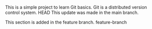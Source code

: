 This is a simple project to learn Git basics.
Git is a distributed version control system.
 HEAD
This update was made in the main branch.

This section is added in the feature branch.
 feature-branch
